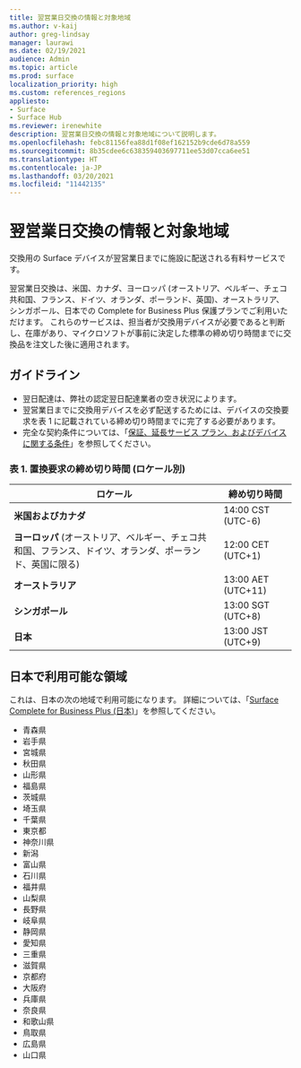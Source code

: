 ```yaml
---
title: 翌営業日交換の情報と対象地域
ms.author: v-kaij
author: greg-lindsay
manager: laurawi
ms.date: 02/19/2021
audience: Admin
ms.topic: article
ms.prod: surface
localization_priority: high
ms.custom: references_regions
appliesto:
- Surface
- Surface Hub
ms.reviewer: irenewhite
description: 翌営業日交換の情報と対象地域について説明します。
ms.openlocfilehash: febc81156fea88d1f08ef162152b9cde6d78a559
ms.sourcegitcommit: 8b35cdee6c638359403697711ee53d07cca6ee51
ms.translationtype: HT
ms.contentlocale: ja-JP
ms.lasthandoff: 03/20/2021
ms.locfileid: "11442135"
---
```

# <a name="next-business-day-replacement-information--coverage-areas"></a>翌営業日交換の情報と対象地域

交換用の Surface デバイスが翌営業日までに施設に配送される有料サービスです。 

翌営業日交換は、米国、カナダ、ヨーロッパ (オーストリア、ベルギー、チェコ共和国、フランス、ドイツ、オランダ、ポーランド、英国)、オーストラリア、シンガポール、日本での Complete for Business Plus 保護プランでご利用いただけます。 これらのサービスは、担当者が交換用デバイスが必要であると判断し、在庫があり、マイクロソフトが事前に決定した標準の締め切り時間までに交換品を注文した後に適用されます。 

## <a name="guidelines"></a>ガイドライン

- 翌日配達は、弊社の認定翌日配達業者の空き状況によります。
- 翌営業日までに交換用デバイスを必ず配送するためには、デバイスの交換要求を表 1 に記載されている締め切り時間までに完了する必要があります。 
- 完全な契約条件については、「[保証、延長サービス プラン、およびデバイスに関する条件](https://support.microsoft.com/topic/warranties-extended-service-plans-and-terms-conditions-for-your-device-eedf7a23-84a7-1a47-480b-0e10503eedf5)」を参照してください。

### <a name="table-1-replacement-request-cutoff-times-by-locale"></a>表 1. 置換要求の締め切り時間 (ロケール別)

| ロケール                                                                                                    | 締め切り時間 |
| -------------------------------------------------------------------------------------------------------------- | --------------- |
| **米国およびカナダ**                                                                                     | 14:00 CST    (UTC-6)      |
| **ヨーロッパ** (オーストリア、ベルギー、チェコ共和国、フランス、ドイツ、オランダ、ポーランド、英国に限る) | 12:00 CET   (UTC+1)     |
| **オーストラリア**                                                                                                  | 13:00 AET   (UTC+11)    |
| **シンガポール**                                                                                                  | 13:00 SGT    (UTC+8)   |
| **日本**                                                                                                      | 13:00 JST    (UTC+9)   |


##  <a name="available-areas-in-japan"></a>日本で利用可能な領域 

これは、日本の次の地域で利用可能になります。 詳細については、「[Surface Complete for Business Plus (日本)](https://cdn.techcommunity.microsoft.com/assets/Surface/jp-next-day-replace-surface.pdf)」を参照してください。

- 青森県
- 岩手県
- 宮城県
- 秋田県
- 山形県
- 福島県
- 茨城県
- 埼玉県
- 千葉県
- 東京都
- 神奈川県
- 新潟
- 富山県
- 石川県
- 福井県
- 山梨県
- 長野県
- 岐阜県
- 静岡県
- 愛知県
- 三重県
- 滋賀県
- 京都府
- 大阪府
- 兵庫県
- 奈良県
- 和歌山県
- 鳥取県
- 広島県
- 山口県

